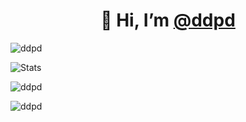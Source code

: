 <!---
- 👋 Hi, I’m [@ddpd](https://github.com/ddpd)
- 👀 I’m interested in ...
- 🌱 I’m currently learning ...
- 💞️ I’m looking to collaborate on ...
- 📫 How to reach me ...
--->
<h1 align="center">👋 Hi, I’m <a href="https://github.com/ddpd">@ddpd</a></h1>

<p align="views"> <img src="https://komarev.com/ghpvc/?username=ddpd&label=Profile%20views&color=0e75b6&style=flat" alt="ddpd" /> </p>


<!---
<h3 align="left">Connect with me:</h3>
<p align="left">
</p>
--->

<!---
<p>&nbsp;<img align="center" src="https://github-readme-stats.vercel.app/api?username=ddpd&show_icons=true&locale=en" alt="ddpd" /></p>
--->


<p><img alt="Stats" src="https://my-readme-five.vercel.app/api?username=ddpd&count_private=true&show_icons=true&theme=merko" /> </p>



<p><img align="Stats2" src="https://github-readme-streak-stats.herokuapp.com/?user=ddpd&theme=merko" alt="ddpd" /></p>




<!---
[![Top Langs](https://github-readme-stats.vercel.app/api/top-langs/?username=ddpd&exclude_repo=Brainfuck)](https://github.com/ddpd/ddpd)
--->


<p><img align="Languages" src="https://github-readme-stats.vercel.app/api/top-langs?username=ddpd&show_icons=true&locale=en&layout=compact&exclude_repo=Brainfuck&theme=merko" alt="ddpd" /></p>


<!---
----------------
<p><img align="Trophies" src="https://github-profile-trophy.vercel.app/?username=ddpd&theme=merko" alt="ddpd" /></p>
----------------
--->

<!---
- ⚡ Fun fact **I think I am funny**
--->



<!---
ddpd/ddpd is a ✨ special ✨ repository because its `README.md` (this file) appears on your GitHub profile.
You can click the Preview link to take a look at your changes.
--->
